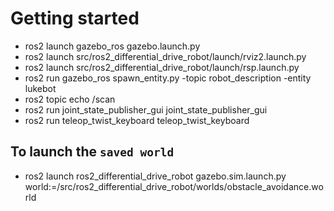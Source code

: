 # Getting started

- ros2 launch gazebo_ros gazebo.launch.py
- ros2 launch src/ros2_differential_drive_robot/launch/rviz2.launch.py 
- ros2 launch src/ros2_differential_drive_robot/launch/rsp.launch.py
- ros2 run gazebo_ros spawn_entity.py -topic robot_description -entity lukebot
- ros2 topic echo /scan 
- ros2 run joint_state_publisher_gui joint_state_publisher_gui
- ros2 run teleop_twist_keyboard teleop_twist_keyboard 

## To launch the `saved world`
- ros2 launch ros2_differential_drive_robot gazebo.sim.launch.py world:=/src/ros2_differential_drive_robot/worlds/obstacle_avoidance.world
